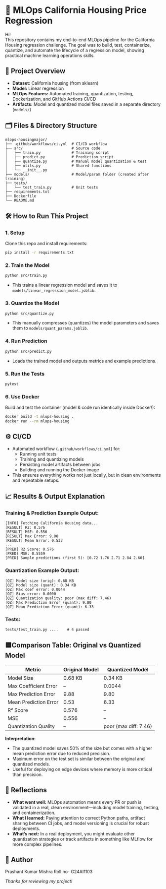 
# 🏡 MLOps California Housing Price Regression

Hi!  
This repository contains my end-to-end MLOps pipeline for the California Housing regression challenge. The goal was to build, test, containerize, quantize, and automate the lifecycle of a regression model, showing practical machine learning operations skills.

## 🚀 Project Overview

- **Dataset:** California housing (from sklearn)
- **Model:** Linear regression
- **MLOps Features:** Automated training, quantization, testing, Dockerization, and GitHub Actions CI/CD
- **Artifacts:** Model and quantized model files saved in a separate directory (`models/`)

## 🗂️ Files & Directory Structure

```
mlops-housingmajor/
├── .github/workflows/ci.yml  # CI/CD workflow
├── src/                      # Source code
│   ├── train.py              # Training script
│   ├── predict.py            # Prediction script
│   ├── quantize.py           # Manual model quantization & test
│   ├── utils.py              # Shared functions
│   └── __init__.py
├── models/                   # Model/param folder (created after training)
├── tests/
│   └── test_train.py         # Unit tests
├── requirements.txt
├── Dockerfile
└── README.md
```

## 🛠️ How to Run This Project

### **1. Setup**

Clone this repo and install requirements:
```bash
pip install -r requirements.txt
```

### **2. Train the Model**

```bash
python src/train.py
```
- This trains a linear regression model and saves it to `models/linear_regression_model.joblib`.

### **3. Quantize the Model**

```bash
python src/quantize.py
```
- This manually compresses (quantizes) the model parameters and saves them to `models/quant_params.joblib`.

### **4. Run Prediction**

```bash
python src/predict.py
```
- Loads the trained model and outputs metrics and example predictions.

### **5. Run the Tests**

```bash
pytest
```

### **6. Use Docker**

Build and test the container (model & code run identically inside Docker!):
```bash
docker build -t mlops-housing .
docker run --rm mlops-housing
```

## ⚙️ CI/CD

- Automated workflow (`.github/workflows/ci.yml`) for:
  - Running unit tests
  - Training and quantizing models
  - Persisting model artifacts between jobs
  - Building and running the Docker image
- This ensures everything works not just locally, but in clean environments and repeatable setups.

## 📈 Results & Output Explanation

### **Training & Prediction Example Output:**

```
[INFO] Fetching California Housing data...
[RESULT] R2: 0.576
[RESULT] MSE: 0.556
[RESULT] Max Error: 9.88
[RESULT] Mean Error: 0.533
...
[PRED] R2 Score: 0.576
[PRED] MSE: 0.5559
[PRED] Sample predictions (first 5): [0.72 1.76 2.71 2.84 2.60]
```

### **Quantization Example Output:**

```
[QZ] Model size (orig): 0.68 KB
[QZ] Model size (quant): 0.34 KB
[QZ] Max coef error: 0.0044
[QZ] Bias error: 0.0000
[QZ] Quantization quality: poor (max diff: 7.46)
[QZ] Max Prediction Error (quant): 9.80
[QZ] Mean Prediction Error (quant): 6.33
```

### **Tests:**

```
tests/test_train.py ....    # 4 passed
```

## 🟦**Comparison Table: Original vs Quantized Model**

| Metric                  | Original Model         | Quantized Model         |
|-------------------------|-----------------------|------------------------|
| Model Size              | 0.68 KB               | 0.34 KB                |
| Max Coefficient Error   | –                     | 0.0044                 |
| Max Prediction Error    | 9.88                  | 9.80                   |
| Mean Prediction Error   | 0.53                  | 6.33                   |
| R² Score                | 0.576                 | –                      |
| MSE                     | 0.556                 | –                      |
| Quantization Quality    | –                     | poor (max diff: 7.46)  |

**Interpretation:**  
- The quantized model saves 50% of the size but comes with a higher mean prediction error due to reduced precision.  
- Maximum error on the test set is similar between the original and quantized models.
- Useful for deploying on edge devices where memory is more critical than precision.

## 📝 Reflections

- **What went well:** MLOps automation means every PR or push is validated in a real, clean environment—including model training, testing, and containerization.
- **What I learned:** Paying attention to correct Python paths, artifact sharing between CI jobs, and model versioning is crucial for robust deployments.
- **What’s next:** In a real deployment, you might evaluate other quantization strategies or track artifacts in something like MLflow for more complex pipelines.

## 👤 Author

Prashant Kumar Mishra
Roll no- G24AI1103  


*Thanks for reviewing my project!*


